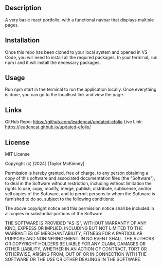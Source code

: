 ## Description
A very basic react portfolio, with a functional navbar that displays multiple pages.

## Installation
Once this repo has been cloned to your local system and opened in VS Code, you will need to install all the required packages. In your terminal, run npm i and it will install the necessary packages.

## Usage
Run npm start in the terminal to run the application locally. Once everything is done, you can go to the localhost link and view the page.

## Links
GitHub Repo: https://github.com/leadencat/updated-efolio 
Live Link: https://leadencat.github.io/updated-efolio/ 

## License
MIT License

Copyright (c) [2024] [Taylor McKinney]

Permission is hereby granted, free of charge, to any person obtaining a copy of this software and associated documentation files (the "Software"), to deal in the Software without restriction, including without limitation the rights to use, copy, modify, merge, publish, distribute, sublicense, and/or sell copies of the Software, and to permit persons to whom the Software is furnished to do so, subject to the following conditions:

The above copyright notice and this permission notice shall be included in all copies or substantial portions of the Software.

THE SOFTWARE IS PROVIDED "AS IS", WITHOUT WARRANTY OF ANY KIND, EXPRESS OR IMPLIED, INCLUDING BUT NOT LIMITED TO THE WARRANTIES OF MERCHANTABILITY, FITNESS FOR A PARTICULAR PURPOSE AND NONINFRINGEMENT. IN NO EVENT SHALL THE AUTHORS OR COPYRIGHT HOLDERS BE LIABLE FOR ANY CLAIM, DAMAGES OR OTHER LIABILITY, WHETHER IN AN ACTION OF CONTRACT, TORT OR OTHERWISE, ARISING FROM, OUT OF OR IN CONNECTION WITH THE SOFTWARE OR THE USE OR OTHER DEALINGS IN THE SOFTWARE.




